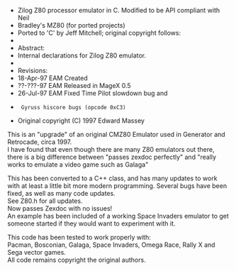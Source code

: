 * Zilog Z80 processor emulator in C. Modified to be API compliant with Neil
 * Bradley's MZ80 (for ported projects)
 * Ported to 'C' by Jeff Mitchell; original copyright follows:
 *
 * Abstract:
 *   Internal declarations for Zilog Z80 emulator.
 *
 * Revisions:
 *   18-Apr-97 EAM Created
 *   ??-???-97 EAM Released in MageX 0.5
 *   26-Jul-97 EAM Fixed Time Pilot slowdown bug and
 *      Gyruss hiscore bugs (opcode 0xC3)
 * Original copyright (C) 1997 Edward Massey <br/>

This is an "upgrade" of an original CMZ80 Emulator used in Generator and Retrocade, circa 1997. <br/>
I have found that even though there are many Z80 emulators out there, there is a big difference between "passes zexdoc perfectly" and "really works to emulate a video game such as Galaga" <br/>

This has been converted to a C++ class, and has many updates to work with at least a little bit more modern programming. Several bugs have been fixed, as well as many code updates. <br/>
See Z80.h for all updates.<br/>
Now passes Zexdoc with no issues! <br/>
An example has been included of a working Space Invaders emulator to get someone started if they would want to experiment with it.<br/>

This code has been tested to work properly with:<br/>
Pacman, Bosconian, Galaga, Space Invaders, Omega Race, Rally X and Sega vector games.<br/>
All code remains copyright the original authors.<br/>
